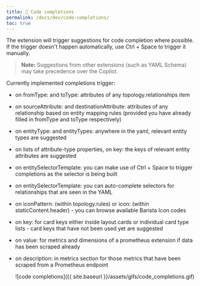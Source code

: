 ```yaml
---
title: 🎹 Code completions
permalink: /docs/dev/code-completions/
toc: true
---
```


The extension will trigger suggestions for code completion where possible. If the trigger 
doesn't happen automatically, use Ctrl + Space to trigger it manually.

> **Note:** Suggestions from other extensions (such as YAML Schema) may take precedence
>  over the Copilot.

Currently implemented completions trigger:

- on fromType: and toType: attributes of any topology.relationships item
- on sourceAttribute: and destinationAttribute: attributes of any relationship based on
  entity mapping rules (provided you have already filled in fromType and toType respectively)
- on entityType: and entityTypes: anywhere in the yaml, relevant entity types are suggested
- on lists of attribute-type properties, on key: the keys of relevant entity attributes are
  suggested
- on entitySelectorTemplate: you can make use of Ctrl + Space to trigger completions as the 
  selector is being built
- on entitySelectorTemplate: you can auto-complete selectors for relationships that are seen
  in the YAML
- on iconPattern: (within topology.rules) or icon: (within staticContent.header) - you can 
  browse available Barista Icon codes
- on key: for card keys either inside layout.cards or individual card type lists - card keys
  that have not been used yet are suggested
- on value: for metrics and dimensions of a prometheus extension if data has been scraped
  already
- on description: in metrics section for those metrics that have been scraped from a 
  Prometheus endpoint

  ![code completions]({{ site.baseurl }}/assets/gifs/code_completions.gif)